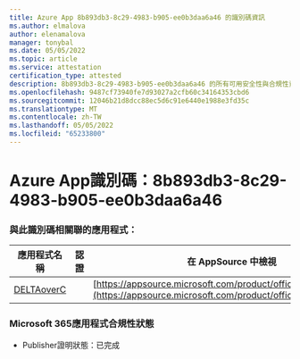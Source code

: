 ```yaml
---
title: Azure App 8b893db3-8c29-4983-b905-ee0b3daa6a46 的識別碼資訊
ms.author: elmalova
author: elenamalova
manager: tonybal
ms.date: 05/05/2022
ms.topic: article
ms.service: attestation
certification_type: attested
description: 8b893db3-8c29-4983-b905-ee0b3daa6a46 的所有可用安全性與合規性資訊。
ms.openlocfilehash: 9487cf73940fe7d93027a2cfb60c34164353cbd6
ms.sourcegitcommit: 12046b21d8dcc88ec5d6c91e6440e1988e3fd35c
ms.translationtype: MT
ms.contentlocale: zh-TW
ms.lasthandoff: 05/05/2022
ms.locfileid: "65233800"
---
```

# <a name="azure-app-id-8b893db3-8c29-4983-b905-ee0b3daa6a46"></a>Azure App識別碼：8b893db3-8c29-4983-b905-ee0b3daa6a46


### <a name="apps-associated-with-this-id"></a>與此識別碼相關聯的應用程式：
| **應用程式名稱** | **認證** | **在 AppSource 中檢視** |
|--------------|---------------|-----------------------|
| [DELTAoverC](../forward/WA200003286.md) |  | [https://appsource.microsoft.com/product/office/WA200003286](https://appsource.microsoft.com/product/office/WA200003286) |

### <a name="microsoft-365-app-compliance-status"></a>Microsoft 365應用程式合規性狀態
- Publisher證明狀態：已完成

